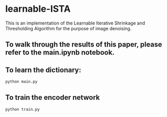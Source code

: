 # learnable-ISTA
This is an implementation of the Learnable Iterative Shrinkage and Thresholding Algorithm for the purpose of image denoising. 

## To walk through the results of this paper, please refer to the main.ipynb notebook.

## To learn the dictionary:
```bash
python main.py
```

## To train the encoder network
```bash
python train.py
```